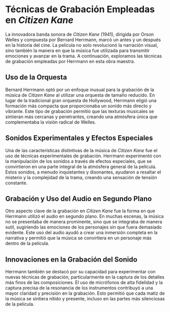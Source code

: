 # Técnicas de Grabación Empleadas en *Citizen Kane*

La innovadora banda sonora de *Citizen Kane* (1941), dirigida por Orson Welles y compuesta por Bernard Herrmann, marcó un antes y un después en la historia del cine. La película no solo revolucionó la narración visual, sino también la manera en que la música fue utilizada para transmitir emociones y avanzar en la trama. A continuación, exploramos las técnicas de grabación empleadas por Herrmann en esta obra maestra.

## Uso de la Orquesta

Bernard Herrmann optó por un enfoque inusual para la grabación de la música de *Citizen Kane* al utilizar una orquesta de tamaño reducido. En lugar de la tradicional gran orquesta de Hollywood, Herrmann eligió una formación más compacta que proporcionaba un sonido más directo y vibrante. Este tipo de grabación permitió que las texturas musicales se sintieran más cercanas y penetrantes, creando una atmósfera única que complementaba la visión radical de Welles.

## Sonidos Experimentales y Efectos Especiales

Una de las características distintivas de la música de *Citizen Kane* fue el uso de técnicas experimentales de grabación. Herrmann experimentó con la manipulación de los sonidos a través de efectos especiales, que se convirtieron en una parte integral de la atmósfera general de la película. Estos sonidos, a menudo inquietantes y disonantes, ayudaron a resaltar el misterio y la complejidad de la trama, creando una sensación de tensión constante.

## Grabación y Uso del Audio en Segundo Plano

Otro aspecto clave de la grabación en *Citizen Kane* fue la forma en que Herrmann utilizó el audio en segundo plano. En muchas escenas, la música no se presentaba de manera prominente, sino que se integraba de manera sutil, sugiriendo las emociones de los personajes sin que fuera demasiado evidente. Este uso del audio ayudó a crear una inmersión completa en la narrativa y permitió que la música se convirtiera en un personaje más dentro de la película.

## Innovaciones en la Grabación del Sonido

Herrmann también se destacó por su capacidad para experimentar con nuevas técnicas de grabación, particularmente en la captura de los detalles más finos de las composiciones. El uso de micrófonos de alta fidelidad y la captura precisa de la resonancia de los instrumentos contribuyó a una mayor claridad y precisión en la grabación. Esto permitió que cada matiz de la música se sintiera nítido y presente, incluso en las partes más silenciosas de la película.
